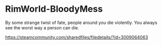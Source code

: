 # RimWorld-BloodyMess
By some strange twist of fate, people around you die violently. You always see the worst way a person can die.

https://steamcommunity.com/sharedfiles/filedetails/?id=3009064063
